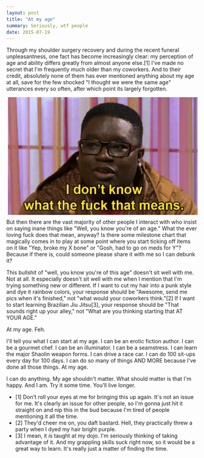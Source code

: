 ```yaml
---
layout: post
title: "At my age"
summary: Seriously, wtf people
date: 2015-07-19
---
```


Through my shoulder surgery recovery and during the recent funeral unpleasantness, one fact has become increasingly clear: my perception of age and ability differs greatly from almost anyone else.[1] I've made no secret that I'm frequently much older than my coworkers. And to their credit, absolutely none of them has ever mentioned anything about my age at all, save for the few shocked "I thought we were the same age" utterances every so often, after which point its largely forgotten.

<img src="/img/age-wtf.gif" alt="I don't know what the fuck that means animated gif" style="float:right;PADDING-LEFT: 10px;PADDING-BOTTOM: 10px">But then there are the vast majority of other people I interact with who insist on saying inane things like "Well, you know you're of an age." What the ever loving fuck does that mean, anyway? Is there some milestone chart that magically comes in to play at some point where you start ticking off items on it like "Yep, broke my X bone" or "Gosh, had to go on meds for Y"? Because if there is, could someone please share it with me so I can debunk it?

This bullshit of "well, you know you're of this age" doesn't sit well with me. Not at all. It especially doesn't sit well with me when I mention that I'm trying something new or different. If I want to cut my hair into a punk style and dye it rainbow colors, your response should be "Awesome, send me pics when it's finished," not "what would your coworkers think."[2] If I want to start learning Brazilian Jiu Jitsu[3], your response should be "That sounds right up your alley," not "What are you thinking starting that AT YOUR AGE."

At my age. Feh.

I'll tell you what I can start at my age. I can be an erotic fiction author. I can be a gourmet chef. I can be an illuminator. I can be a seamstress. I can learn the major Shaolin weapon forms. I can drive a race car. I can do 100 sit-ups every day for 100 days. I can do so many of things AND MORE because I've done all those things. At my age.

I can do anything. My age shouldn't matter. What should matter is that I'm happy. And I am. Try it some time. You'll live longer.

* [1] Don't roll your eyes at me for bringing this up again. It's not an issue for me. It's clearly an issue for other people, so I'm gonna just hit it straight on and nip this in the bud because I'm tired of people mentioning it all the time.
* [2] They'd cheer me on, you daft bastard. Hell, they practically threw a party when I dyed my hair bright purple.
* [3] I mean, it *is* taught at my dojo. I'm seriously thinking of taking advantage of it. And my grappling skills suck right now, so it would be a great way to learn. It's really just a matter of finding the time.
